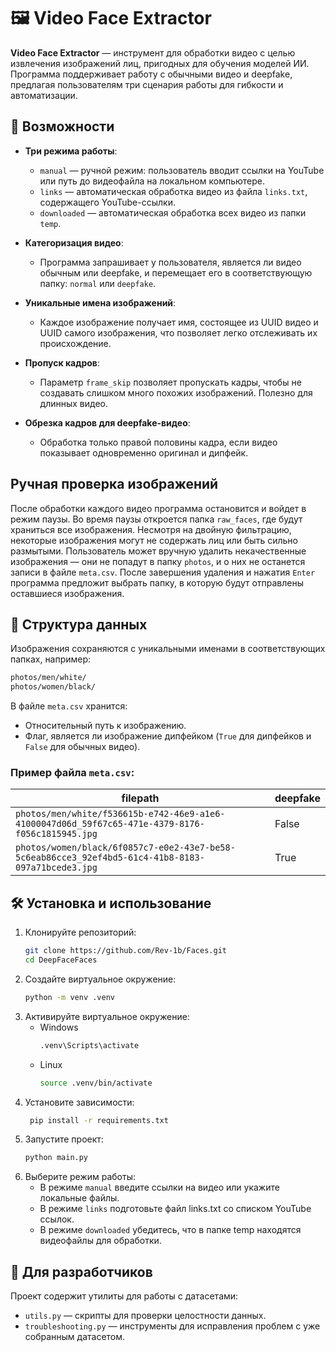 # 🖼️ Video Face Extractor

**Video Face Extractor** — инструмент для обработки видео с целью извлечения изображений лиц, пригодных для обучения
моделей ИИ. Программа поддерживает работу с обычными видео и deepfake, предлагая пользователям три сценария работы для
гибкости и автоматизации.

## 🚀 Возможности

- **Три режима работы**:
    - `manual` — ручной режим: пользователь вводит ссылки на YouTube или путь до видеофайла на локальном компьютере.
    - `links` — автоматическая обработка видео из файла `links.txt`, содержащего YouTube-ссылки.
    - `downloaded` — автоматическая обработка всех видео из папки `temp`.

- **Категоризация видео**:
    - Программа запрашивает у пользователя, является ли видео обычным или deepfake, и перемещает его в соответствующую
      папку: `normal` или `deepfake`.

- **Уникальные имена изображений**:
    - Каждое изображение получает имя, состоящее из UUID видео и UUID самого изображения, что позволяет легко
      отслеживать их происхождение.

- **Пропуск кадров**:
    - Параметр `frame_skip` позволяет пропускать кадры, чтобы не создавать слишком много похожих изображений. Полезно
      для длинных видео.

- **Обрезка кадров для deepfake-видео**:
    - Обработка только правой половины кадра, если видео показывает одновременно оригинал и дипфейк.

## Ручная проверка изображений
После обработки каждого видео программа остановится и войдет в режим паузы. Во время паузы откроется папка `raw_faces`, где будут храниться все изображения. Несмотря на двойную фильтрацию, некоторые изображения могут не содержать лиц или быть сильно размытыми. Пользователь может вручную удалить некачественные изображения — они не попадут в папку `photos`, и о них не останется записи в файле `meta.csv`. После завершения удаления и нажатия `Enter` программа предложит выбрать папку, в которую будут отправлены оставшиеся изображения.


## 📂 Структура данных

Изображения сохраняются с уникальными именами в соответствующих папках, например:

```bash
photos/men/white/ 
photos/women/black/
```

В файле `meta.csv` хранится:

- Относительный путь к изображению.
- Флаг, является ли изображение дипфейком (`True` для дипфейков и `False` для обычных видео).

### Пример файла `meta.csv`:

| filepath                                                                                           | deepfake |
|----------------------------------------------------------------------------------------------------|----------|
| `photos/men/white/f536615b-e742-46e9-a1e6-41000047d06d_59f67c65-471e-4379-8176-f056c1815945.jpg`   | False    |
| `photos/women/black/6f0857c7-e0e2-43e7-be58-5c6eab86cce3_92ef4bd5-61c4-41b8-8183-097a71bcede3.jpg` | True     |

## 🛠️ Установка и использование

1. Клонируйте репозиторий:
   ```bash
   git clone https://github.com/Rev-1b/Faces.git
   cd DeepFaceFaces
    ```
2. Создайте виртуальное окружение:
    ```bash
    python -m venv .venv
    ```
3. Активируйте виртуальное окружение:
    - Windows 
       ```bash
      .venv\Scripts\activate
       ```
    - Linux
        ```bash
        source .venv/bin/activate
        ```
4. Установите зависимости:
   ```bash
    pip install -r requirements.txt
    ```
5. Запустите проект:
    ```bash
   python main.py
    ```
6. Выберите режим работы:
   - В режиме `manual` введите ссылки на видео или укажите локальные файлы.
   - В режиме `links` подготовьте файл links.txt со списком YouTube ссылок.
   - В режиме `downloaded` убедитесь, что в папке temp находятся видеофайлы для обработки.

## 🔧 Для разработчиков
Проект содержит утилиты для работы с датасетами:

- `utils.py` — скрипты для проверки целостности данных.
- `troubleshooting.py` — инструменты для исправления проблем с уже собранным датасетом.